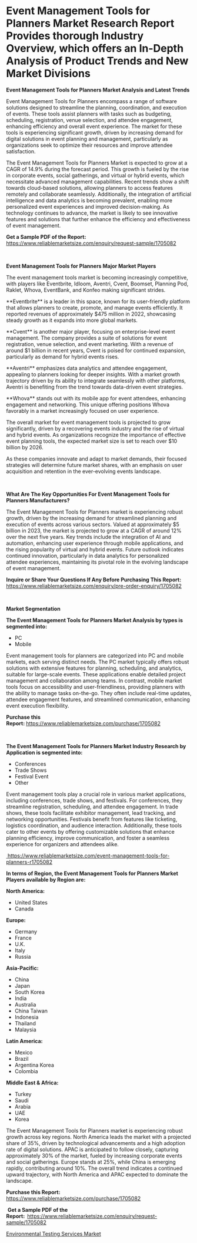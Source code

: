 <p><h1>Event Management Tools for Planners Market Research Report Provides thorough Industry Overview, which offers an In-Depth Analysis of Product Trends and New Market Divisions</h1></p><p><strong>Event Management Tools for Planners Market Analysis and Latest Trends</strong></p>
<p><p>Event Management Tools for Planners encompass a range of software solutions designed to streamline the planning, coordination, and execution of events. These tools assist planners with tasks such as budgeting, scheduling, registration, venue selection, and attendee engagement, enhancing efficiency and overall event experience. The market for these tools is experiencing significant growth, driven by increasing demand for digital solutions in event planning and management, particularly as organizations seek to optimize their resources and improve attendee satisfaction.</p><p>The Event Management Tools for Planners Market is expected to grow at a CAGR of 14.9% during the forecast period. This growth is fueled by the rise in corporate events, social gatherings, and virtual or hybrid events, which necessitate advanced management capabilities. Recent trends show a shift towards cloud-based solutions, allowing planners to access features remotely and collaborate seamlessly. Additionally, the integration of artificial intelligence and data analytics is becoming prevalent, enabling more personalized event experiences and improved decision-making. As technology continues to advance, the market is likely to see innovative features and solutions that further enhance the efficiency and effectiveness of event management.</p></p>
<p><strong>Get a Sample PDF of the Report:&nbsp;</strong> <a href="https://www.reliablemarketsize.com/enquiry/request-sample/1705082?utm_campaign=3352&utm_medium=2&utm_source=Github&utm_content=ia&utm_term=27032025&utm_id=event-management-tools-for-planners">https://www.reliablemarketsize.com/enquiry/request-sample/1705082</a></p>
<p>&nbsp;</p>
<p><strong>Event Management Tools for Planners Major Market Players</strong></p>
<p><p>The event management tools market is becoming increasingly competitive, with players like Eventbrite, Idloom, Aventri, Cvent, Boomset, Planning Pod, Raklet, Whova, EventBank, and Konfeo making significant strides. </p><p>**Eventbrite** is a leader in this space, known for its user-friendly platform that allows planners to create, promote, and manage events efficiently. It reported revenues of approximately $475 million in 2022, showcasing steady growth as it expands into more global markets.</p><p>**Cvent** is another major player, focusing on enterprise-level event management. The company provides a suite of solutions for event registration, venue selection, and event marketing. With a revenue of around $1 billion in recent years, Cvent is poised for continued expansion, particularly as demand for hybrid events rises.</p><p>**Aventri** emphasizes data analytics and attendee engagement, appealing to planners looking for deeper insights. With a market growth trajectory driven by its ability to integrate seamlessly with other platforms, Aventri is benefiting from the trend towards data-driven event strategies.</p><p>**Whova** stands out with its mobile app for event attendees, enhancing engagement and networking. This unique offering positions Whova favorably in a market increasingly focused on user experience. </p><p>The overall market for event management tools is projected to grow significantly, driven by a recovering events industry and the rise of virtual and hybrid events. As organizations recognize the importance of effective event planning tools, the expected market size is set to reach over $10 billion by 2026. </p><p>As these companies innovate and adapt to market demands, their focused strategies will determine future market shares, with an emphasis on user acquisition and retention in the ever-evolving events landscape.</p></p>
<p>&nbsp;</p>
<p><strong>What Are The Key Opportunities For Event Management Tools for Planners Manufacturers?</strong></p>
<p><p>The Event Management Tools for Planners market is experiencing robust growth, driven by the increasing demand for streamlined planning and execution of events across various sectors. Valued at approximately $5 billion in 2023, the market is projected to grow at a CAGR of around 12% over the next five years. Key trends include the integration of AI and automation, enhancing user experience through mobile applications, and the rising popularity of virtual and hybrid events. Future outlook indicates continued innovation, particularly in data analytics for personalized attendee experiences, maintaining its pivotal role in the evolving landscape of event management.</p></p>
<p><strong>Inquire or Share Your Questions If Any Before Purchasing This Report:</strong> <a href="https://www.reliablemarketsize.com/enquiry/pre-order-enquiry/1705082?utm_campaign=3352&utm_medium=2&utm_source=Github&utm_content=ia&utm_term=27032025&utm_id=event-management-tools-for-planners">https://www.reliablemarketsize.com/enquiry/pre-order-enquiry/1705082</a></p>
<p>&nbsp;</p>
<p><strong>Market Segmentation</strong></p>
<p><strong>The Event Management Tools for Planners Market Analysis by types is segmented into:</strong></p>
<p><ul><li>PC</li><li>Mobile</li></ul></p>
<p><p>Event management tools for planners are categorized into PC and mobile markets, each serving distinct needs. The PC market typically offers robust solutions with extensive features for planning, scheduling, and analytics, suitable for large-scale events. These applications enable detailed project management and collaboration among teams. In contrast, mobile market tools focus on accessibility and user-friendliness, providing planners with the ability to manage tasks on-the-go. They often include real-time updates, attendee engagement features, and streamlined communication, enhancing event execution flexibility.</p></p>
<p><strong>Purchase this Report:&nbsp;</strong><a href="https://www.reliablemarketsize.com/purchase/1705082?utm_campaign=3352&utm_medium=2&utm_source=Github&utm_content=ia&utm_term=27032025&utm_id=event-management-tools-for-planners">https://www.reliablemarketsize.com/purchase/1705082</a></p>
<p>&nbsp;</p>
<p><strong>The Event Management Tools for Planners Market Industry Research by Application is segmented into:</strong></p>
<p><ul><li>Conferences</li><li>Trade Shows</li><li>Festival Event</li><li>Other</li></ul></p>
<p><p>Event management tools play a crucial role in various market applications, including conferences, trade shows, and festivals. For conferences, they streamline registration, scheduling, and attendee engagement. In trade shows, these tools facilitate exhibitor management, lead tracking, and networking opportunities. Festivals benefit from features like ticketing, logistics coordination, and audience interaction. Additionally, these tools cater to other events by offering customizable solutions that enhance planning efficiency, improve communication, and foster a seamless experience for organizers and attendees alike.</p></p>
<p><a href="https://www.reliablemarketsize.com/event-management-tools-for-planners-r1705082?utm_campaign=3352&utm_medium=2&utm_source=Github&utm_content=ia&utm_term=27032025&utm_id=event-management-tools-for-planners">&nbsp;https://www.reliablemarketsize.com/event-management-tools-for-planners-r1705082</a></p>
<p><strong>In terms of Region, the Event Management Tools for Planners Market Players available by Region are:</strong></p>
<p>
    <p> <strong> North America: </strong>
        <ul>
            <li>United States</li>
            <li>Canada</li>
        </ul>
        </p> 
    <p> <strong> Europe: </strong>
        <ul>
            <li>Germany</li>
            <li>France</li>
            <li>U.K.</li>
            <li>Italy</li>
            <li>Russia</li>
        </ul>
        </p> 
    <p> <strong> Asia-Pacific: </strong>
        <ul>
            <li>China</li>
            <li>Japan</li>
            <li>South Korea</li>
            <li>India</li>
            <li>Australia</li>
            <li>China Taiwan</li>
            <li>Indonesia</li>
            <li>Thailand</li>
            <li>Malaysia</li>
        </ul>
        </p> 
    <p> <strong> Latin America: </strong>
        <ul>
            <li>Mexico</li>
            <li>Brazil</li>
            <li>Argentina Korea</li>
            <li>Colombia</li>
        </ul>
        </p> 
    <p> <strong> Middle East & Africa: </strong>
        <ul>
            <li>Turkey</li>
            <li>Saudi</li>
            <li>Arabia</li>
            <li>UAE</li>
            <li>Korea</li>
        </ul>
    </p>
    </p>
<p><p>The Event Management Tools for Planners market is experiencing robust growth across key regions. North America leads the market with a projected share of 35%, driven by technological advancements and a high adoption rate of digital solutions. APAC is anticipated to follow closely, capturing approximately 30% of the market, fueled by increasing corporate events and social gatherings. Europe stands at 25%, while China is emerging rapidly, contributing around 10%. The overall trend indicates a continued upward trajectory, with North America and APAC expected to dominate the landscape.</p></p>
<p><strong>Purchase this Report: </strong><a href="https://www.reliablemarketsize.com/purchase/1705082?utm_campaign=3352&utm_medium=2&utm_source=Github&utm_content=ia&utm_term=27032025&utm_id=event-management-tools-for-planners">https://www.reliablemarketsize.com/purchase/1705082</a></p>
<p>&nbsp;<strong>Get a Sample PDF of the Report:&nbsp;&nbsp;</strong><a href="https://www.reliablemarketsize.com/enquiry/request-sample/1705082?utm_campaign=3352&utm_medium=2&utm_source=Github&utm_content=ia&utm_term=27032025&utm_id=event-management-tools-for-planners">https://www.reliablemarketsize.com/enquiry/request-sample/1705082</a></p>
<p><strong></strong></p>
<p><p><a href="https://github.com/wiltsdeenyuw/Market-Research-Report-List-1/blob/main/environmental-testing-services-market.md?utm_campaign=3352&utm_medium=2&utm_source=Github&utm_content=ia&utm_term=27032025&utm_id=event-management-tools-for-planners">Environmental Testing Services Market</a></p></p>